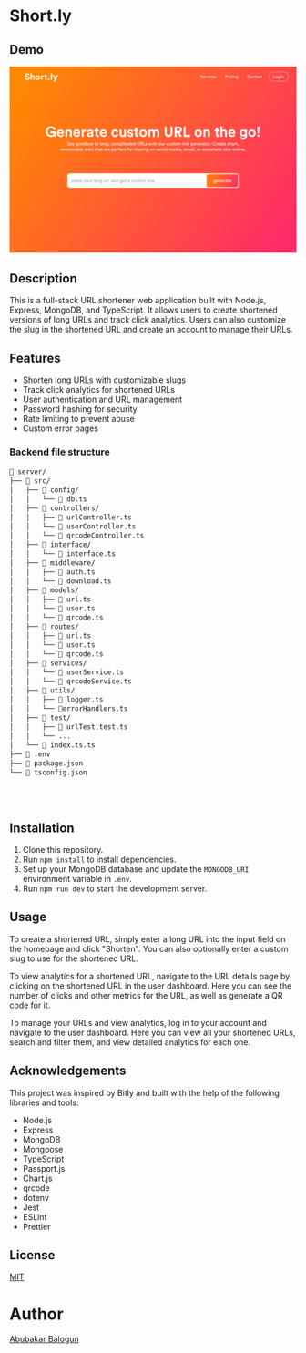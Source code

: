 # Short.ly

## Demo
![short.ly](./client/src/assets/demo-cover.png)

## Description

This is a full-stack URL shortener web application built with Node.js, Express, MongoDB, and TypeScript. It allows users to create shortened versions of long URLs and track click analytics. Users can also customize the slug in the shortened URL and create an account to manage their URLs.

## Features

- Shorten long URLs with customizable slugs
- Track click analytics for shortened URLs
- User authentication and URL management
- Password hashing for security
- Rate limiting to prevent abuse
- Custom error pages


### Backend file structure

```
📁 server/
├── 📁 src/
│   ├── 📁 config/
│   │   └── 📄 db.ts
│   ├── 📁 controllers/
│   │   ├── 📄 urlController.ts
│   │   └── 📄 userController.ts
│   │   └── 📄 qrcodeController.ts
│   ├── 📁 interface/
│   │   └── 📄 interface.ts
│   ├── 📁 middleware/
│   │   ├── 📄 auth.ts
│   │   └── 📄 download.ts
│   ├── 📁 models/
│   │   ├── 📄 url.ts
│   │   └── 📄 user.ts
│   │   └── 📄 qrcode.ts
│   ├── 📁 routes/
│   │   ├── 📄 url.ts
│   │   └── 📄 user.ts
│   │   └── 📄 qrcode.ts
│   ├── 📁 services/
│   │   └── 📄 userService.ts
│   │   └── 📄 qrcodeService.ts
│   ├── 📁 utils/
│   │   ├── 📄 logger.ts
│   │   └── 📄errorHandlers.ts  
│   ├── 📁 test/
│   │   ├── 📄 urlTest.test.ts
│   │   └── ... 
│   └── 📄 index.ts.ts
├── 📄 .env
├── 📄 package.json
└── 📄 tsconfig.json




```
<!-- ## Demo

<div align="center">  
<img src="./assets/react.svg" alt="shorly">
</div> -->

## Installation

1. Clone this repository.
2. Run `npm install` to install dependencies.
3. Set up your MongoDB database and update the `MONGODB_URI` environment variable in `.env`.
4. Run `npm run dev` to start the development server.

## Usage

To create a shortened URL, simply enter a long URL into the input field on the homepage and click "Shorten". You can also optionally enter a custom slug to use for the shortened URL.

To view analytics for a shortened URL, navigate to the URL details page by clicking on the shortened URL in the user dashboard. Here you can see the number of clicks and other metrics for the URL, as well as generate a QR code for it.

To manage your URLs and view analytics, log in to your account and navigate to the user dashboard. Here you can view all your shortened URLs, search and filter them, and view detailed analytics for each one.


## Acknowledgements

This project was inspired by Bitly and built with the help of the following libraries and tools:

- Node.js
- Express
- MongoDB
- Mongoose
- TypeScript
- Passport.js
- Chart.js
- qrcode
- dotenv
- Jest
- ESLint
- Prettier

## License

[MIT](./LICENSE)

# Author

[Abubakar Balogun](https://github.com/abubalo)

